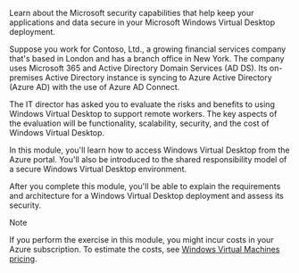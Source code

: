Learn about the Microsoft security capabilities that help keep your applications and data secure in your Microsoft Windows Virtual Desktop deployment.

Suppose you work for Contoso, Ltd., a growing financial services company that's based in London and has a branch office in New York. The company uses Microsoft 365 and Active Directory Domain Services (AD DS). Its on-premises Active Directory instance is syncing to Azure Active Directory (Azure AD) with the use of Azure AD Connect.

The IT director has asked you to evaluate the risks and benefits to using Windows Virtual Desktop to support remote workers. The key aspects of the evaluation will be functionality, scalability, security, and the cost of Windows Virtual Desktop.

In this module, you'll learn how to access Windows Virtual Desktop from the Azure portal. You'll also be introduced to the shared responsibility model of a secure Windows Virtual Desktop environment.

After you complete this module, you'll be able to explain the requirements and architecture for a Windows Virtual Desktop deployment and assess its security.

> [!NOTE]
> If you perform the exercise in this module, you might incur costs in your Azure subscription. To estimate the costs, see [Windows Virtual Machines pricing](https://azure.microsoft.com/pricing/details/virtual-machines/windows/?azure-portal=true).
